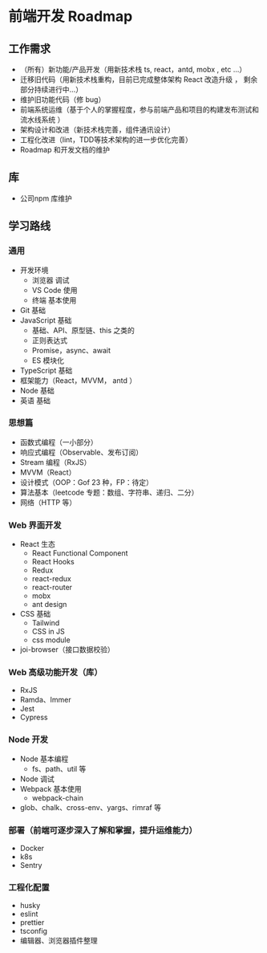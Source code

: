 # 前端开发 Roadmap

## 工作需求

- （所有）新功能/产品开发（用新技术栈 ts, react，antd, mobx , etc ...）
- 迁移旧代码（用新技术栈重构，目前已完成整体架构 React 改造升级 ， 剩余部分持续进行中...）
- 维护旧功能代码（修 bug）
- 前端系统运维（基于个人的掌握程度，参与前端产品和项目的构建发布测试和流水线系统 ）
- 架构设计和改进（新技术栈完善，组件通讯设计）
- 工程化改进（lint，TDD等技术架构的进一步优化完善）
- Roadmap 和开发文档的维护

## 库
- 公司npm 库维护 

## 学习路线

### 通用

- 开发环境
  - 浏览器 调试
  - VS Code 使用
  - 终端 基本使用
- Git 基础
- JavaScript 基础
  - 基础、API、原型链、this 之类的
  - 正则表达式
  - Promise，async、await
  - ES 模块化
- TypeScript 基础
- 框架能力（React，MVVM， antd ）
- Node 基础
- 英语 基础

### 思想篇

- 函数式编程（一小部分）
- 响应式编程（Observable、发布订阅）
- Stream 编程（RxJS）
- MVVM（React）
- 设计模式（OOP：Gof 23 种，FP：待定）
- 算法基本（leetcode 专题：数组、字符串、递归、二分）
- 网络（HTTP 等）

### Web 界面开发

- React 生态
  - React Functional Component
  - React Hooks
  - Redux
  - react-redux
  - react-router
  - mobx
  - ant design
- CSS 基础
  - Tailwind
  - CSS in JS
  - css module
- joi-browser（接口数据校验）

### Web 高级功能开发（库）

- RxJS
- Ramda、Immer
- Jest
- Cypress

### Node 开发

- Node 基本编程
  - fs、path、util 等
- Node 调试
- Webpack 基本使用
  - webpack-chain
- glob、chalk、cross-env、yargs、rimraf 等

### 部署（前端可逐步深入了解和掌握，提升运维能力）

- Docker
- k8s
- Sentry

### 工程化配置

- husky
- eslint
- prettier
- tsconfig
- 编辑器、浏览器插件整理
